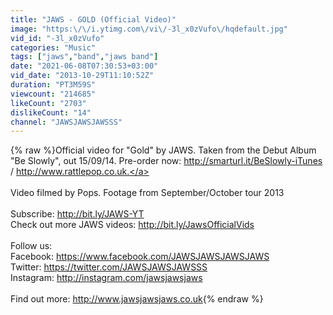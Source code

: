 ```yaml
---
title: "JAWS - GOLD (Official Video)"
image: "https:\/\/i.ytimg.com\/vi\/-3l_x0zVufo\/hqdefault.jpg"
vid_id: "-3l_x0zVufo"
categories: "Music"
tags: ["jaws","band","jaws band"]
date: "2021-06-08T07:30:53+03:00"
vid_date: "2013-10-29T11:10:52Z"
duration: "PT3M59S"
viewcount: "214685"
likeCount: "2703"
dislikeCount: "14"
channel: "JAWSJAWSJAWSSS"
---
```

{% raw %}Official video for &quot;Gold&quot; by JAWS. Taken from the Debut Album &quot;Be Slowly&quot;, out 15/09/14. Pre-order now: <a rel="nofollow" target="blank" href="http://smarturl.it/BeSlowly-iTunes">http://smarturl.it/BeSlowly-iTunes</a> / <a rel="nofollow" target="blank" href="http://www.rattlepop.co.uk.">http://www.rattlepop.co.uk.</a><br /><br />Video filmed by Pops. Footage from September/October tour 2013<br /><br />Subscribe: <a rel="nofollow" target="blank" href="http://bit.ly/JAWS-YT">http://bit.ly/JAWS-YT</a><br />Check out more JAWS videos: <a rel="nofollow" target="blank" href="http://bit.ly/JawsOfficialVids">http://bit.ly/JawsOfficialVids</a><br /><br />Follow us:<br />Facebook: <a rel="nofollow" target="blank" href="https://www.facebook.com/JAWSJAWSJAWSJAWS">https://www.facebook.com/JAWSJAWSJAWSJAWS</a><br />Twitter: <a rel="nofollow" target="blank" href="https://twitter.com/JAWSJAWSJAWSSS">https://twitter.com/JAWSJAWSJAWSSS</a><br />Instagram: <a rel="nofollow" target="blank" href="http://instagram.com/jawsjawsjaws">http://instagram.com/jawsjawsjaws</a><br /><br />Find out more: <a rel="nofollow" target="blank" href="http://www.jawsjawsjaws.co.uk">http://www.jawsjawsjaws.co.uk</a>{% endraw %}
